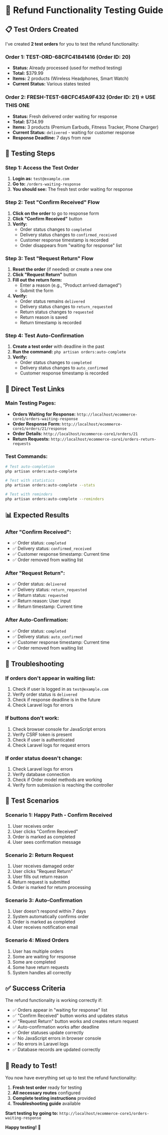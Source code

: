 # 🧪 Refund Functionality Testing Guide

## 📋 Test Orders Created

I've created **2 test orders** for you to test the refund functionality:

### **Order 1: TEST-ORD-68CFC41841416** (Order ID: 20)
- **Status:** Already processed (used for method testing)
- **Total:** $379.99
- **Items:** 2 products (Wireless Headphones, Smart Watch)
- **Current Status:** Various states tested

### **Order 2: FRESH-TEST-68CFC45A9F432** (Order ID: 21) ⭐ **USE THIS ONE**
- **Status:** Fresh delivered order waiting for response
- **Total:** $734.99
- **Items:** 3 products (Premium Earbuds, Fitness Tracker, Phone Charger)
- **Current Status:** `delivered` - waiting for customer response
- **Response Deadline:** 7 days from now

## 🎯 Testing Steps

### **Step 1: Access the Test Order**
1. **Login as:** `test@example.com`
2. **Go to:** `/orders-waiting-response`
3. **You should see:** The fresh test order waiting for response

### **Step 2: Test "Confirm Received" Flow**
1. **Click on the order** to go to response form
2. **Click "Confirm Received"** button
3. **Verify:**
   - Order status changes to `completed`
   - Delivery status changes to `confirmed_received`
   - Customer response timestamp is recorded
   - Order disappears from "waiting for response" list

### **Step 3: Test "Request Return" Flow**
1. **Reset the order** (if needed) or create a new one
2. **Click "Request Return"** button
3. **Fill out the return form:**
   - Enter a reason (e.g., "Product arrived damaged")
   - Submit the form
4. **Verify:**
   - Order status remains `delivered`
   - Delivery status changes to `return_requested`
   - Return status changes to `requested`
   - Return reason is saved
   - Return timestamp is recorded

### **Step 4: Test Auto-Confirmation**
1. **Create a test order** with deadline in the past
2. **Run the command:** `php artisan orders:auto-complete`
3. **Verify:**
   - Order status changes to `completed`
   - Delivery status changes to `auto_confirmed`
   - Customer response timestamp is recorded

## 🔗 Direct Test Links

### **Main Testing Pages:**
- **Orders Waiting for Response:** `http://localhost/ecommerce-core1/orders-waiting-response`
- **Order Response Form:** `http://localhost/ecommerce-core1/orders/21/response`
- **Order Details:** `http://localhost/ecommerce-core1/orders/21`
- **Return Requests:** `http://localhost/ecommerce-core1/orders-return-requests`

### **Test Commands:**
```bash
# Test auto-completion
php artisan orders:auto-complete

# Test with statistics
php artisan orders:auto-complete --stats

# Test with reminders
php artisan orders:auto-complete --reminders
```

## 📊 Expected Results

### **After "Confirm Received":**
- ✅ Order status: `completed`
- ✅ Delivery status: `confirmed_received`
- ✅ Customer response timestamp: Current time
- ✅ Order removed from waiting list

### **After "Request Return":**
- ✅ Order status: `delivered`
- ✅ Delivery status: `return_requested`
- ✅ Return status: `requested`
- ✅ Return reason: User input
- ✅ Return timestamp: Current time

### **After Auto-Confirmation:**
- ✅ Order status: `completed`
- ✅ Delivery status: `auto_confirmed`
- ✅ Customer response timestamp: Current time
- ✅ Order removed from waiting list

## 🐛 Troubleshooting

### **If orders don't appear in waiting list:**
1. Check if user is logged in as `test@example.com`
2. Verify order status is `delivered`
3. Check if response deadline is in the future
4. Check Laravel logs for errors

### **If buttons don't work:**
1. Check browser console for JavaScript errors
2. Verify CSRF token is present
3. Check if user is authenticated
4. Check Laravel logs for request errors

### **If order status doesn't change:**
1. Check Laravel logs for errors
2. Verify database connection
3. Check if Order model methods are working
4. Verify form submission is reaching the controller

## 📝 Test Scenarios

### **Scenario 1: Happy Path - Confirm Received**
1. User receives order
2. User clicks "Confirm Received"
3. Order is marked as completed
4. User sees confirmation message

### **Scenario 2: Return Request**
1. User receives damaged order
2. User clicks "Request Return"
3. User fills out return reason
4. Return request is submitted
5. Order is marked for return processing

### **Scenario 3: Auto-Confirmation**
1. User doesn't respond within 7 days
2. System automatically confirms order
3. Order is marked as completed
4. User receives notification email

### **Scenario 4: Mixed Orders**
1. User has multiple orders
2. Some are waiting for response
3. Some are completed
4. Some have return requests
5. System handles all correctly

## ✅ Success Criteria

The refund functionality is working correctly if:
- ✅ Orders appear in "waiting for response" list
- ✅ "Confirm Received" button works and updates status
- ✅ "Request Return" button works and creates return request
- ✅ Auto-confirmation works after deadline
- ✅ Order statuses update correctly
- ✅ No JavaScript errors in browser console
- ✅ No errors in Laravel logs
- ✅ Database records are updated correctly

## 🎉 Ready to Test!

You now have everything set up to test the refund functionality:

1. **Fresh test order** ready for testing
2. **All necessary routes** configured
3. **Complete testing instructions** provided
4. **Troubleshooting guide** available

**Start testing by going to:** `http://localhost/ecommerce-core1/orders-waiting-response`

**Happy testing!** 🚀
